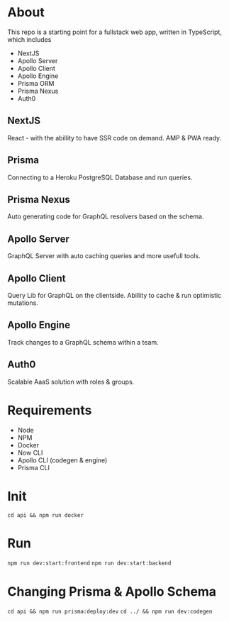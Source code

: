 # About

This repo is a starting point for a fullstack web app, written in TypeScript, which includes

* NextJS
* Apollo Server
* Apollo Client
* Apollo Engine
* Prisma ORM
* Prisma Nexus
* Auth0

## NextJS
React - with the abillity to have SSR code on demand. AMP & PWA ready.

## Prisma
Connecting to a Heroku PostgreSQL Database and run queries.

## Prisma Nexus
Auto generating code for GraphQL resolvers based on the schema.

## Apollo Server
GraphQL Server with auto caching queries and more usefull tools.

## Apollo Client
Query Lib for GraphQL on the clientside. Abillity to cache & run optimistic mutations.

## Apollo Engine
Track changes to a GraphQL schema within a team.

## Auth0
Scalable AaaS solution with roles & groups.

# Requirements

* Node
* NPM
* Docker
* Now CLI
* Apollo CLI (codegen & engine)
* Prisma CLI

# Init
`cd api && npm run docker`

# Run

`npm run dev:start:frontend`
`npm run dev:start:backend`

# Changing Prisma & Apollo Schema

`cd api && npm run prisma:deploy:dev`
`cd ../ && npm run dev:codegen`
